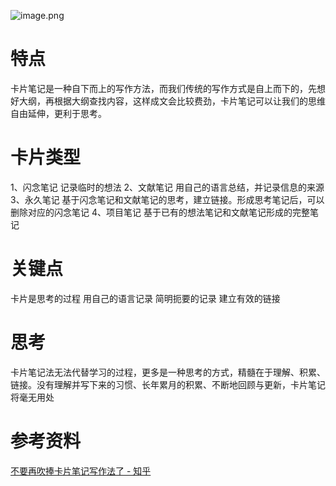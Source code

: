 

![image.png](https://qhdtc.oss-cn-chengdu.aliyuncs.com/obsidian/20230408162707.png)

# 特点
卡片笔记是一种自下而上的写作方法，而我们传统的写作方式是自上而下的，先想好大纲，再根据大纲查找内容，这样成文会比较费劲，卡片笔记可以让我们的思维自由延伸，更利于思考。
# 卡片类型
1、闪念笔记
记录临时的想法
2、文献笔记
用自己的语言总结，并记录信息的来源
3、永久笔记
基于闪念笔记和文献笔记的思考，建立链接。形成思考笔记后，可以删除对应的闪念笔记
4、项目笔记
基于已有的想法笔记和文献笔记形成的完整笔记

# 关键点
卡片是思考的过程
用自己的语言记录
简明扼要的记录
建立有效的链接

# 思考
卡片笔记法无法代替学习的过程，更多是一种思考的方式，精髓在于理解、积累、链接。没有理解并写下来的习惯、长年累月的积累、不断地回顾与更新，卡片笔记将毫无用处

# 参考资料
[不要再吹捧卡片笔记写作法了 - 知乎](https://zhuanlan.zhihu.com/p/419408704)